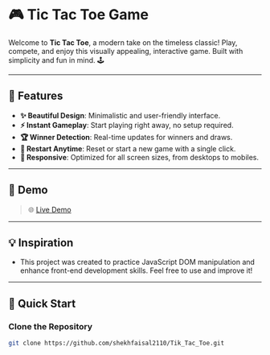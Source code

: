 # 🎮 Tic Tac Toe Game

Welcome to **Tic Tac Toe**, a modern take on the timeless classic! Play, compete, and enjoy this visually appealing, interactive game. Built with simplicity and fun in mind. 🕹️

---

## 🌟 Features
- **✨ Beautiful Design**: Minimalistic and user-friendly interface.
- **⚡ Instant Gameplay**: Start playing right away, no setup required.
- **🏆 Winner Detection**: Real-time updates for winners and draws.
- **🔄 Restart Anytime**: Reset or start a new game with a single click.
- **📱 Responsive**: Optimized for all screen sizes, from desktops to mobiles.

---

## 🎥 Demo
> 🌐 [Live Demo](https://shekhfaisal2110.github.io/Tik_Tac_Toe/)  


---

## 💡 Inspiration

- This project was created to practice JavaScript DOM manipulation and enhance front-end development skills. Feel free to use and improve it!

---

## 🚀 Quick Start

### Clone the Repository
```bash
git clone https://github.com/shekhfaisal2110/Tik_Tac_Toe.git
